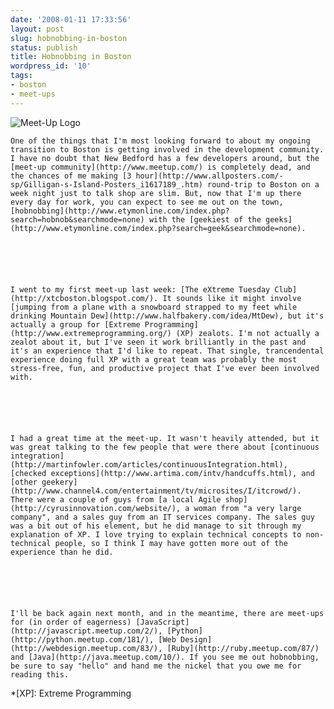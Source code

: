 ```yaml
---
date: '2008-01-11 17:33:56'
layout: post
slug: hobnobbing-in-boston
status: publish
title: Hobnobbing in Boston
wordpress_id: '10'
tags:
- boston
- meet-ups
---
```


![Meet-Up Logo](http://subakva.com/wp-content/uploads/2008/01/meetup.gif)



	One of the things that I'm most looking forward to about my ongoing transition to Boston is getting involved in the development community. I have no doubt that New Bedford has a few developers around, but the [meet-up community](http://www.meetup.com/) is completely dead, and the chances of me making [3 hour](http://www.allposters.com/-sp/Gilligan-s-Island-Posters_i1617189_.htm) round-trip to Boston on a week night just to talk shop are slim. But, now that I'm up there every day for work, you can expect to see me out on the town, [hobnobbing](http://www.etymonline.com/index.php?search=hobnob&searchmode=none) with the [geekiest of the geeks](http://www.etymonline.com/index.php?search=geek&searchmode=none).






	I went to my first meet-up last week: [The eXtreme Tuesday Club](http://xtcboston.blogspot.com/). It sounds like it might involve [jumping from a plane with a snowboard strapped to my feet while drinking Mountain Dew](http://www.halfbakery.com/idea/MtDew), but it's actually a group for [Extreme Programming](http://www.extremeprogramming.org/) (XP) zealots. I'm not actually a zealot about it, but I've seen it work brilliantly in the past and it's an experience that I'd like to repeat. That single, trancendental experience doing full XP with a great team was probably the most stress-free, fun, and productive project that I've ever been involved with.






	I had a great time at the meet-up. It wasn't heavily attended, but it was great talking to the few people that were there about [continuous integration](http://martinfowler.com/articles/continuousIntegration.html), [checked exceptions](http://www.artima.com/intv/handcuffs.html), and [other geekery](http://www.channel4.com/entertainment/tv/microsites/I/itcrowd/). There were a couple of guys from [a local Agile shop](http://cyrusinnovation.com/website/), a woman from "a very large company", and a sales guy from an IT services company. The sales guy was a bit out of his element, but he did manage to sit through my explanation of XP. I love trying to explain technical concepts to non-technical people, so I think I may have gotten more out of the experience than he did.






	I'll be back again next month, and in the meantime, there are meet-ups for (in order of eagerness) [JavaScript](http://javascript.meetup.com/2/), [Python](http://python.meetup.com/181/), [Web Design](http://webdesign.meetup.com/83/), [Ruby](http://ruby.meetup.com/87/) and [Java](http://java.meetup.com/10/). If you see me out hobnobbing, be sure to say "hello" and hand me the nickel that you owe me for reading this.

  *[XP]: Extreme Programming
